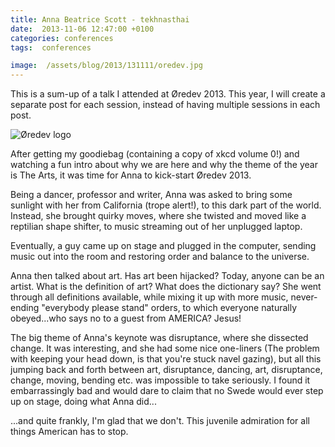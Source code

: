 ```yaml
---
title: Anna Beatrice Scott - tekhnasthai
date:  2013-11-06 12:47:00 +0100
categories: conferences
tags:  conferences

image:  /assets/blog/2013/131111/oredev.jpg
---
```


This is a sum-up of a talk I attended at Øredev 2013. This year, I will create a 
separate post for each session, instead of having multiple sessions in each post.

![Øredev logo]({{page.image}})

After getting my goodiebag (containing a copy of xkcd volume 0!) and watching a
fun intro about why we are here and why the theme of the year is The Arts, it was
time for Anna to kick-start Øredev 2013.

Being a dancer, professor and writer, Anna was asked to bring some sunlight with
her from California (trope alert!), to this dark part of the world. Instead, she
brought quirky moves, where she twisted and moved like a reptilian shape shifter, 
to music streaming out of her unplugged laptop.

Eventually, a guy came up on stage and plugged in the computer, sending music out
into the room and restoring order and balance to the universe.

Anna then talked about art. Has art been hijacked? Today, anyone can be an artist.
What is the definition of art? What does the dictionary say? She went through all
definitions available, while mixing it up with more music, never-ending "everybody
please stand" orders, to which everyone naturally obeyed...who says no to a guest
from AMERICA? Jesus!

The big theme of Anna's keynote was disruptance, where she dissected change. It 
was interesting, and she had some nice one-liners (The problem with keeping your
head down, is that you're stuck navel gazing), but all this jumping back and forth
between art, disruptance, dancing, art, disruptance, change, moving, bending etc.
was impossible to take seriously. I found it embarrassingly bad and would dare to
claim that no Swede would ever step up on stage, doing what Anna did...

...and quite frankly, I'm glad that we don't. This juvenile admiration for all
things American has to stop.